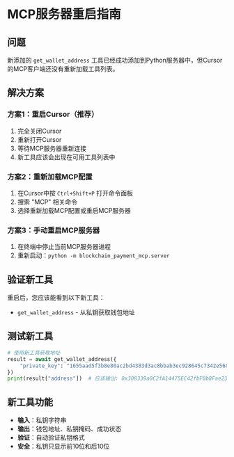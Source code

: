 # MCP服务器重启指南

## 问题
新添加的 `get_wallet_address` 工具已经成功添加到Python服务器中，但Cursor的MCP客户端还没有重新加载工具列表。

## 解决方案

### 方案1：重启Cursor（推荐）
1. 完全关闭Cursor
2. 重新打开Cursor
3. 等待MCP服务器重新连接
4. 新工具应该会出现在可用工具列表中

### 方案2：重新加载MCP配置
1. 在Cursor中按 `Ctrl+Shift+P` 打开命令面板
2. 搜索 "MCP" 相关命令
3. 选择重新加载MCP配置或重启MCP服务器

### 方案3：手动重启MCP服务器
1. 在终端中停止当前MCP服务器进程
2. 重新启动：`python -m blockchain_payment_mcp.server`

## 验证新工具
重启后，您应该能看到以下新工具：
- `get_wallet_address` - 从私钥获取钱包地址

## 测试新工具
```python
# 使用新工具获取地址
result = await get_wallet_address({
    "private_key": "1655aad5f3b8e80ac2bd4383d3ac8bbab3ec928645c7342e568b394193efdf2c"
})
print(result["address"])  # 应该输出: 0x308339a0C2fA14475EC42fbF0b8Fae239b293b52
```

## 新工具功能
- **输入**：私钥字符串
- **输出**：钱包地址、私钥掩码、成功状态
- **验证**：自动验证私钥格式
- **安全**：私钥只显示前10位和后10位


